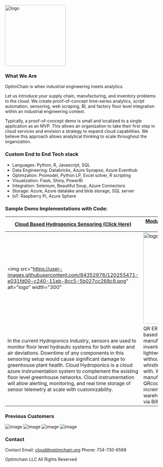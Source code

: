 <img src="https://user-images.githubusercontent.com/84352976/130158800-e40026a2-41ea-473f-92f6-95524c96feae.png" alt="logo" width="200"/>


###  What We Are
OptimChain is when industrial engineering meets analytics. 

Let us introduce your supply chain, manufacturing, and inventory problems to the cloud. We create proof-of-concept time-series analytics, script automation, sensoring, web scraping, BI, and factory floor level integration within an industrial engineering context. 

Typically, a proof-of-concept demo is small and localized to a single application as an MVP. This allows an organization to take their first step in cloud services and envision a strategy to expand cloud capabilities. We believe this approach allows analytical thinking to scale throughout the organization. 


### Custom End to End Tech stack
* Languages: Python, R, Javascript, SQL
* Data Engineering: Databricks, Azure Synapse, Azure Eventhub
* Optimzation: Promodel, Python LP, Excel solver, R scripting
* Visualization: Flask, Shiny, PowerBi
* Integration: Selenium, Beautiful Soup, Azure Connectors
* Storage: Azure, Azure datalake and blob storage, SQL server
* IoT: Raspberry Pi, Azure Sphere

### Sample Demo Implementations with Code:

<left>

| [Cloud Based Hydroponics Sensoring (Click Here)](https://github.com/OptimChain/Cloud_Hydroponics) | [Modular QR based Inventory Control (Click Here)](https://github.com/OptimChain/QR_ERP) |  Databricks R and PowerBi Ticket Forecasting |
| --- | ----------- | ----------- |
| <img src="https://user-images.githubusercontent.com/84352976/120255471-e031fd00-c240-11eb-8cc5-5b027cc268c9.png" alt="logo" width="300"  | <img src="https://user-images.githubusercontent.com/84352976/120255432-c8f30f80-c240-11eb-8974-d60f14ae9f12.png" alt="logo" width="300"/> | <img src="https://user-images.githubusercontent.com/84352976/130160376-f609ea77-6714-4b05-9ccd-8946a99e31b2.png" alt="logo" width="300"/>|
| In the current Hydroponics Industry, sensors are used to monitor floor level hydraulic systems for both water and air deviations. Downtime of any components in this sensoring setup would cause significant damage to greenhouse plant health. Cloud Hydroponics is a cloud azure instrumentation system to complement the existing floor level greenhouse networks. Cloud instrumentation will allow alerting, monitoring, and real time storage of sensor telemetry at scale with customizability. | QR ERP is a product demo for a cloud based QR scanning system. Small manufacturing facilities need an inventory tracking solution that is lightweight, fast, and accessible without all the expensive bells and whistles that large ERPs typically come with. With our setup, small manufacturing factories can print QRcodes as action modules and auto-increment inventory, reconcillate warehouse stock, and create full builds via Bill of Materials with their phone! | Statistical time-series forecast + classification done for a cilent with PowerBi front end code + R backend code. Work was to predict quota ticket submissions for a major US based cloud provider.|

</left>





### Previous Customers


![image](https://user-images.githubusercontent.com/84352976/120245367-d056f080-c221-11eb-9ed9-e98f00b69ef5.png) ![image](https://user-images.githubusercontent.com/84352976/120245376-da78ef00-c221-11eb-8202-353f49adc7e1.png) ![image](https://user-images.githubusercontent.com/84352976/120245387-eb296500-c221-11eb-810f-7b591d06b6ae.png)
![image](https://user-images.githubusercontent.com/84352976/130158704-70c962a0-eb74-4900-8417-ab61856213ee.png)


### Contact

Contact
Email: cloud@optimchain.org
Phone: 734-730-6569


Optimchain LLC  All Rights Reserved

